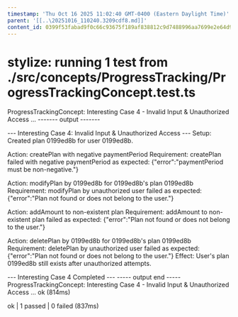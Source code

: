 ```yaml
---
timestamp: 'Thu Oct 16 2025 11:02:40 GMT-0400 (Eastern Daylight Time)'
parent: '[[..\20251016_110240.3209cdf8.md]]'
content_id: 0399f53fabad9f0c66c93675f189af838812c9d7488996aa7699e2e64d9aa404
---
```


# stylize: running 1 test from ./src/concepts/ProgressTracking/ProgressTrackingConcept.test.ts

ProgressTrackingConcept: Interesting Case 4 - Invalid Input & Unauthorized Access ...
\------- output -------

\--- Interesting Case 4: Invalid Input & Unauthorized Access ---
Setup: Created plan 0199ed8b for user 0199ed8b.

Action: createPlan with negative paymentPeriod
Requirement: createPlan failed with negative paymentPeriod as expected: {"error":"paymentPeriod must be non-negative."}

Action: modifyPlan by 0199ed8b for 0199ed8b's plan 0199ed8b
Requirement: modifyPlan by unauthorized user failed as expected: {"error":"Plan not found or does not belong to the user."}

Action: addAmount to non-existent plan
Requirement: addAmount to non-existent plan failed as expected: {"error":"Plan not found or does not belong to the user."}

Action: deletePlan by 0199ed8b for 0199ed8b's plan 0199ed8b
Requirement: deletePlan by unauthorized user failed as expected: {"error":"Plan not found or does not belong to the user."}
Effect: User's plan 0199ed8b still exists after unauthorized attempts.

\--- Interesting Case 4 Completed ---
\----- output end -----
ProgressTrackingConcept: Interesting Case 4 - Invalid Input & Unauthorized Access ... ok (814ms)

ok | 1 passed | 0 failed (837ms)
